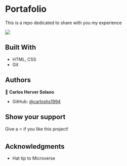 # Portafolio
This is a repo dedicated to share with you my experience

![](https://img.shields.io/badge/Microverse-blueviolet)

## Built With

- HTML, CSS
- Git

## Authors

👤 **Carlos Herver Solano**

- GitHub: [@carloshs1994](https://github.com/carloshs1994)

## Show your support

Give a ⭐️ if you like this project!

## Acknowledgments

- Hat tip to Microverse
